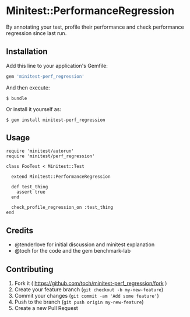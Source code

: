 # Minitest::PerformanceRegression

By annotating your test, profile their performance and check performance regression since last run.

## Installation

Add this line to your application's Gemfile:

```ruby
gem 'minitest-perf_regression'
```

And then execute:

    $ bundle

Or install it yourself as:

    $ gem install minitest-perf_regression

## Usage

```
require 'minitest/autorun'
require 'minitest/perf_regression'

class FooTest < Minitest::Test

  extend Minitest::PerformanceRegression

  def test_thing
    assert true
  end

  check_profile_regression_on :test_thing
end
```

## Credits

* @tenderlove for initial discussion and minitest explanation
* @toch for the code and the gem benchmark-lab

## Contributing

1. Fork it ( https://github.com/toch/minitest-perf_regression/fork )
2. Create your feature branch (`git checkout -b my-new-feature`)
3. Commit your changes (`git commit -am 'Add some feature'`)
4. Push to the branch (`git push origin my-new-feature`)
5. Create a new Pull Request
